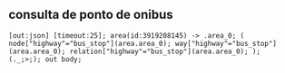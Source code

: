 ## consulta de ponto de onibus

`[out:json] [timeout:25]; area(id:3919208145) -> .area_0; ( node["highway"="bus_stop"](area.area_0); way["highway"="bus_stop"](area.area_0); relation["highway"="bus_stop"](area.area_0); ); (._;>;); out body;`

##
